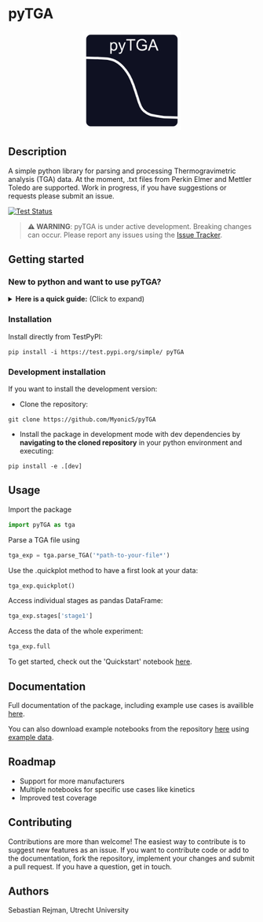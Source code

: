 # pyTGA

<p align="center">
  <img src="https://raw.githubusercontent.com/MyonicS/pyTGA/main/docs/source/_static/logo_v1_bright_2.svg" alt="pyTGA logo" width="200"/>
</p>


## Description
A simple python library for parsing and processing Thermogravimetric analysis (TGA) data. At the moment, .txt files from Perkin Elmer and Mettler Toledo are supported. Work in progress, if you have suggestions or requests please submit an issue.

[![Test Status](https://github.com/MyonicS/pyTGA/actions/workflows/test.yml/badge.svg)](https://github.com/MyonicS/pyTGA/actions/workflows/test.yml)

> **⚠️ WARNING**: pyTGA is under active development. Breaking changes can occur. Please report any issues using the [Issue Tracker](https://github.com/MyonicS/pyTGA/issues).

## Getting started

### New to python and want to use pyTGA?
<details>
<summary><b>Here is a quick guide:</b> (Click to expand)</summary>

#### Install a distribution
The easiest way to get started with Python for scientific computing is with [Anaconda](https://www.anaconda.com/download/):
- Includes Python, package manager, and many scientific libraries
- Provides a user-friendly interface (Anaconda Navigator)
- Comes with Jupyter Notebook for interactive analysis
- Handles most dependencies automatically

#### Install a code editor
To be able to write and run code, you should use a code editor such as
- [VS Code](https://code.visualstudio.com/) - a free, open-source editor with excellent Python support
- [Spyder](https://www.spyder-ide.org/) - a scientific environment designed for Python

#### Learn the basics
There are plenty of online tutorials availible. Here are some recommendations:
- [Boot.dev](https://www.boot.dev/)
- [sololearn](https://www.sololearn.com/en/)

#### Learn about the most important libraries
For many applications in science, you wont need much more than these 3 libraries:
- [NumPy](https://numpy.org/) - fundamental package for scientific computing in Python
- [pandas](https://pandas.pydata.org/) - data analysis and manipulation library
- [Matplotlib](https://matplotlib.org/) - comprehensive library for plotting
</details>

### Installation 
Install directly from TestPyPI:
```
pip install -i https://test.pypi.org/simple/ pyTGA
```

### Development installation
If you want to install the development version:

- Clone the repository:
```
git clone https://github.com/MyonicS/pyTGA
```
- Install the package in development mode with dev dependencies by **navigating to the cloned repository** in your python environment and executing:

```
pip install -e .[dev]
```



## Usage

Import the package 
```python
import pyTGA as tga
```

Parse a TGA file using 
```python
tga_exp = tga.parse_TGA('*path-to-your-file*')
```
Use the .quickplot method to have a first look at your data: 

```python
tga_exp.quickplot()
```
Access individual stages as pandas DataFrame:

```python
tga_exp.stages['stage1']
```
Access the data of the whole experiment:

```python
tga_exp.full
```
To get started, check out the 'Quickstart' notebook [here](https://pytga.readthedocs.io/en/latest/notebooks/example_Notebook.html).

## Documentation

Full documentation of the package, including example use cases is availible [here](https://pytga.readthedocs.io/).

You can also download example notebooks from the repository [here](https://github.com/MyonicS/pyTGA/tree/main/docs/source/notebooks) using [example data](https://github.com/MyonicS/pyTGA/tree/main/example_data).


## Roadmap
- Support for more manufacturers
- Multiple notebooks for specific use cases like kinetics
- Improved test coverage


## Contributing
Contributions are more than welcome!
The easiest way to contribute is to suggest new features as an issue.
If you want to contribute code or add to the documentation, fork the repository, implement your changes and submit a pull request.
If you have a question, get in touch.

## Authors
Sebastian Rejman, Utrecht University


